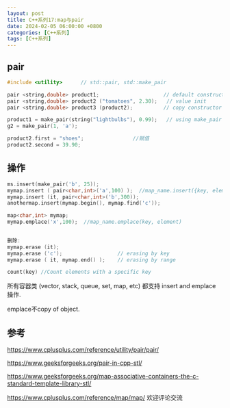```yaml
---
layout: post
title: C++系列17:map与pair
date: 2024-02-05 06:00:00 +0800
categories: [C++系列]
tags: [C++系列]
---
```

## pair
```cpp
#include <utility>      // std::pair, std::make_pair

pair <string,double> product1;                     // default constructor
pair <string,double> product2 ("tomatoes", 2.30);   // value init
pair <string,double> product3 (product2);          // copy constructor

product1 = make_pair(string("lightbulbs"), 0.99);   // using make_pair (move)
g2 = make_pair(1, 'a');

product2.first = "shoes";                //赋值
product2.second = 39.90;        
```

## 操作

```cpp
ms.insert(make_pair('b', 25)); 
mymap.insert ( pair<char,int>('a',100) );  //map_name.insert({key, element})
mymap.insert (it, pair<char,int>('b',300));
anothermap.insert(mymap.begin(), mymap.find('c'));  

map<char,int> mymap;
mymap.emplace('x',100);  //map_name.emplace(key, element)

 
删除:
mymap.erase (it);  
mymap.erase ('c');                  // erasing by key
mymap.erase ( it, mymap.end() );    // erasing by range

count(key) //Count elements with a specific key
```
所有容器类 (vector, stack, queue, set, map, etc) 都支持 insert and emplace 操作.

emplace不copy of object.
## 参考
<https://www.cplusplus.com/reference/utility/pair/pair/>

<https://www.geeksforgeeks.org/pair-in-cpp-stl/>

<https://www.geeksforgeeks.org/map-associative-containers-the-c-standard-template-library-stl/>

<https://www.cplusplus.com/reference/map/map/>
欢迎评论交流